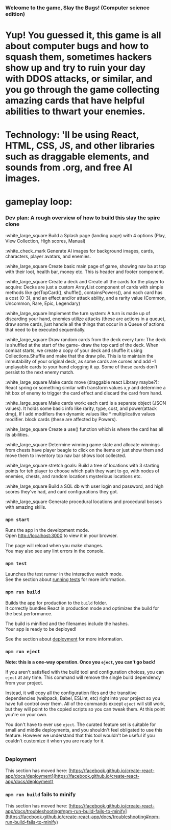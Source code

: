 
### Welcome to the game, Slay the Bugs! (Computer science edition)

# Yup! You guessed it, this game is all about computer bugs and how to squash them, sometimes hackers show up and try to ruin your day with DDOS attacks, or similar, and you go through the game collecting amazing cards that have helpful abilities to thwart your enemies. 

# Technology: 'll be using React, HTML, CSS, JS, and other libraries such as draggable elements, and sounds from .org, and free AI images. 

# gameplay loop:

### Dev plan: A rough overview of how to build this slay the spire clone 

:white_large_square Build a Splash page (landing page) with 4 options (Play, View Collection, High scores, Manual)

:white_check_mark Generate AI images for background images, cards, characters, player avatars, and enemies. 

:white_large_square Create basic main page of game, showing nav ba at top with their loot, health bar, money etc. This is header and footer component. 

:white_large_square Create a deck and Create all the cards for the player to acquire: Decks are just a custom ArrayList component of cards with simple methods like getTopCard(), shuffle(), containsPowers(), and each card has a cost (0-3), and an effect and/or attack ability, and a rarity value (Common, Uncommon, Rare, Epic, Legendary)

:white_large_square Implement the turn system: A turn is made up of discarding your hand, enemies utilize attacks (these are actions in a queue), draw some cards, just handle all the things that occur in a Queue of actions that need to be executed sequentially.

:white_large_square Draw random cards from the deck every turn: The deck is shuffled at the start of the game- draw the top card of the deck. When combat starts, we create a copy of your deck and shuffle it using Collections.Shuffle and make that the draw pile. This is to maintain the immutability of your original deck, as some cards are curses and add -1 unplayable cards to your hand clogging it up. Some of these cards don’t persist to the next enemy match. 

:white_large_square Make cards move (draggable react Library maybe?): React spring or something similar with transform values x,y and determine a hit box of enemy to trigger the card effect and discard the card from hand. 

:white_large_square Make cards work: each card is a separate object (JSON values). It holds some basic info like rarity, type, cost, and power(attack dmg), If I add modifiers then dynamic values like * multiplicative values modifier. block cards (these are affected by Powers). 

:white_large_square Create a use() function which is where the card has all its abilities. 

:white_large_square Determine winning game state and allocate winnings from chests have player beagle to click on the items or just show them and move them to inventory top nav bar shows loot collected. 

:white_large_square stretch goals: Build a tree of locations with 3 starting points for teh player to choose which path they want to go, with nodes of enemies, chests, and random locations mysterious locations etc. 

:white_large_square Build a SQL db with user login and password, and high scores they've had, and card configurations they got. 

:white_large_square Generate procedural locations and procedural bosses with amazing skills. 





### `npm start`

Runs the app in the development mode.\
Open [http://localhost:3000](http://localhost:3000) to view it in your browser.

The page will reload when you make changes.\
You may also see any lint errors in the console.

### `npm test`

Launches the test runner in the interactive watch mode.\
See the section about [running tests](https://facebook.github.io/create-react-app/docs/running-tests) for more information.

### `npm run build`

Builds the app for production to the `build` folder.\
It correctly bundles React in production mode and optimizes the build for the best performance.

The build is minified and the filenames include the hashes.\
Your app is ready to be deployed!

See the section about [deployment](https://facebook.github.io/create-react-app/docs/deployment) for more information.

### `npm run eject`

**Note: this is a one-way operation. Once you `eject`, you can't go back!**

If you aren't satisfied with the build tool and configuration choices, you can `eject` at any time. This command will remove the single build dependency from your project.

Instead, it will copy all the configuration files and the transitive dependencies (webpack, Babel, ESLint, etc) right into your project so you have full control over them. All of the commands except `eject` will still work, but they will point to the copied scripts so you can tweak them. At this point you're on your own.

You don't have to ever use `eject`. The curated feature set is suitable for small and middle deployments, and you shouldn't feel obligated to use this feature. However we understand that this tool wouldn't be useful if you couldn't customize it when you are ready for it.

#
### Deployment

This section has moved here: [https://facebook.github.io/create-react-app/docs/deployment](https://facebook.github.io/create-react-app/docs/deployment)

### `npm run build` fails to minify

This section has moved here: [https://facebook.github.io/create-react-app/docs/troubleshooting#npm-run-build-fails-to-minify](https://facebook.github.io/create-react-app/docs/troubleshooting#npm-run-build-fails-to-minify)


